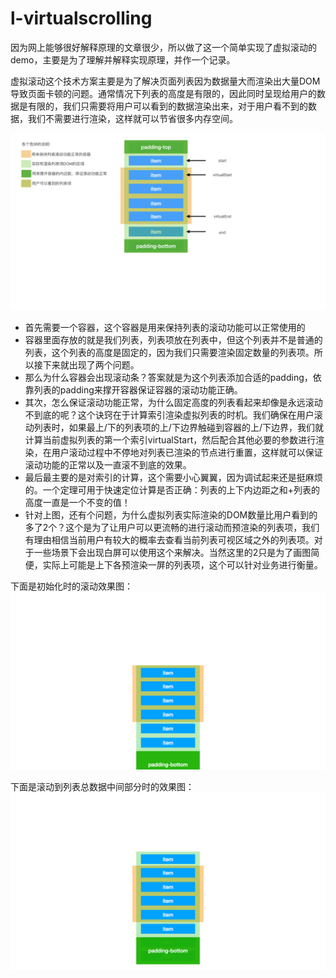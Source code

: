 # l-virtualscrolling

因为网上能够很好解释原理的文章很少，所以做了这一个简单实现了虚拟滚动的demo，主要是为了理解并解释实现原理，并作一个记录。

虚拟滚动这个技术方案主要是为了解决页面列表因为数据量大而渲染出大量DOM导致页面卡顿的问题。通常情况下列表的高度是有限的，因此同时呈现给用户的数据是有限的，我们只需要将用户可以看到的数据渲染出来，对于用户看不到的数据，我们不需要进行渲染，这样就可以节省很多内存空间。

![virtual_scroll_3](./res/virtual_scroll_3.jpeg)

- 首先需要一个容器，这个容器是用来保持列表的滚动功能可以正常使用的
- 容器里面存放的就是我们列表，列表项放在列表中，但这个列表并不是普通的列表，这个列表的高度是固定的，因为我们只需要渲染固定数量的列表项。所以接下来就出现了两个问题。
- 那么为什么容器会出现滚动条？答案就是为这个列表添加合适的padding，依靠列表的padding来撑开容器保证容器的滚动功能正确。
- 其次，怎么保证滚动功能正常，为什么固定高度的列表看起来却像是永远滚动不到底的呢？这个诀窍在于计算索引渲染虚拟列表的时机。我们确保在用户滚动列表时，如果最上/下的列表项的上/下边界触碰到容器的上/下边界，我们就计算当前虚拟列表的第一个索引virtualStart，然后配合其他必要的参数进行渲染，在用户滚动过程中不停地对列表已渲染的节点进行重置，这样就可以保证滚动功能的正常以及一直滚不到底的效果。
- 最后最主要的是对索引的计算，这个需要小心翼翼，因为调试起来还是挺麻烦的。一个定理可用于快速定位计算是否正确：列表的上下内边距之和+列表的高度一直是一个不变的值！
- 针对上图，还有个问题，为什么虚拟列表实际渲染的DOM数量比用户看到的多了2个？这个是为了让用户可以更流畅的进行滚动而预渲染的列表项，我们有理由相信当前用户有较大的概率去查看当前列表可视区域之外的列表项。对于一些场景下会出现白屏可以使用这个来解决。当然这里的2只是为了画图简便，实际上可能是上下各预渲染一屏的列表项，这个可以针对业务进行衡量。


下面是初始化时的滚动效果图：
![virtual_scroll_1](./res/virtual_scroll_1.gif)

下面是滚动到列表总数据中间部分时的效果图：
![virtual_scroll_2](./res/virtual_scroll_2.gif)